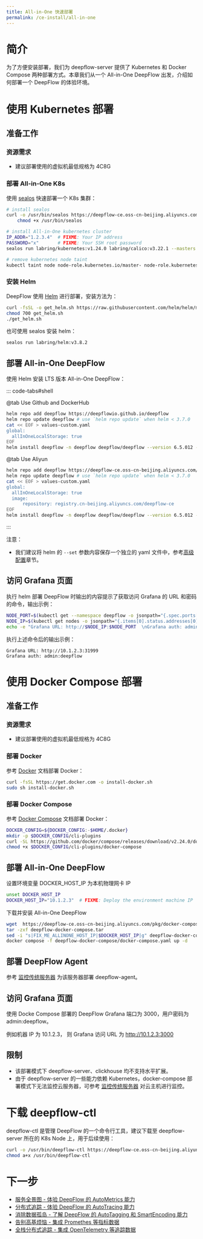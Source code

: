 ```yaml
---
title: All-in-One 快速部署
permalink: /ce-install/all-in-one
---
```


# 简介

为了方便安装部署，我们为 deepflow-server 提供了 Kubernetes 和 Docker Compose 两种部署方式。本章我们从一个 All-in-One DeepFlow 出发，介绍如何部署一个 DeepFlow 的体验环境。

# 使用 Kubernetes 部署

## 准备工作

### 资源需求

- 建议部署使用的虚拟机最低规格为 4C8G

### 部署 All-in-One K8s

使用 [sealos](https://github.com/labring/sealos) 快速部署一个 K8s 集群：

```bash
# install sealos
curl -o /usr/bin/sealos https://deepflow-ce.oss-cn-beijing.aliyuncs.com/sealos/sealos && \
    chmod +x /usr/bin/sealos

# install All-in-One kubernetes cluster
IP_ADDR="1.2.3.4"  # FIXME: Your IP address
PASSWORD="x"       # FIXME: Your SSH root password
sealos run labring/kubernetes:v1.24.0 labring/calico:v3.22.1 --masters $IP_ADDR -p $PASSWORD

# remove kubernetes node taint
kubectl taint node node-role.kubernetes.io/master- node-role.kubernetes.io/control-plane- --all
```

### 安装 Helm

DeepFlow 使用 [Helm](https://helm.sh/) 进行部署，安装方法为：

```bash
curl -fsSL -o get_helm.sh https://raw.githubusercontent.com/helm/helm/main/scripts/get-helm-3
chmod 700 get_helm.sh
./get_helm.sh
```

也可使用 sealos 安装 helm：

```bash
sealos run labring/helm:v3.8.2
```

## 部署 All-in-One DeepFlow

使用 Helm 安装 LTS 版本 All-in-One DeepFlow：

::: code-tabs#shell

@tab Use Github and DockerHub

```bash
helm repo add deepflow https://deepflowio.github.io/deepflow
helm repo update deepflow # use `helm repo update` when helm < 3.7.0
cat << EOF > values-custom.yaml
global:
  allInOneLocalStorage: true
EOF
helm install deepflow -n deepflow deepflow/deepflow --version 6.5.012 --create-namespace -f values-custom.yaml
```

@tab Use Aliyun

```bash
helm repo add deepflow https://deepflow-ce.oss-cn-beijing.aliyuncs.com/chart/stable
helm repo update deepflow # use `helm repo update` when helm < 3.7.0
cat << EOF > values-custom.yaml
global:
  allInOneLocalStorage: true
  image:
      repository: registry.cn-beijing.aliyuncs.com/deepflow-ce
EOF
helm install deepflow -n deepflow deepflow/deepflow --version 6.5.012 --create-namespace -f values-custom.yaml
```

:::

注意：

- 我们建议将 helm 的 `--set` 参数内容保存一个独立的 yaml 文件中，参考[高级配置](../best-practice/server-advanced-config/)章节。

## 访问 Grafana 页面

执行 helm 部署 DeepFlow 时输出的内容提示了获取访问 Grafana 的 URL 和密码的命令，输出示例：

```bash
NODE_PORT=$(kubectl get --namespace deepflow -o jsonpath="{.spec.ports[0].nodePort}" services deepflow-grafana)
NODE_IP=$(kubectl get nodes -o jsonpath="{.items[0].status.addresses[0].address}")
echo -e "Grafana URL: http://$NODE_IP:$NODE_PORT  \nGrafana auth: admin:deepflow"
```

执行上述命令后的输出示例：

```text
Grafana URL: http://10.1.2.3:31999
Grafana auth: admin:deepflow
```

# 使用 Docker Compose 部署

## 准备工作

### 资源需求

- 建议部署使用的虚拟机最低规格为 4C8G

### 部署 Docker

参考 [Docker](https://docs.docker.com/engine/install/) 文档部署 Docker：

```bash
curl -fsSL https://get.docker.com -o install-docker.sh
sudo sh install-docker.sh
```

### 部署 Docker Compose

参考 [Docker Compose](https://docs.docker.com/compose/install/linux/#install-the-plugin-manually) 文档部署 Docker：

```bash
DOCKER_CONFIG=${DOCKER_CONFIG:-$HOME/.docker}
mkdir -p $DOCKER_CONFIG/cli-plugins
curl -SL https://github.com/docker/compose/releases/download/v2.24.0/docker-compose-linux-x86_64 -o $DOCKER_CONFIG/cli-plugins/docker-compose
chmod +x $DOCKER_CONFIG/cli-plugins/docker-compose
```

## 部署 All-in-One DeepFlow

设置环境变量 DOCKER_HOST_IP 为本机物理网卡 IP

```bash
unset DOCKER_HOST_IP
DOCKER_HOST_IP="10.1.2.3"  # FIXME: Deploy the environment machine IP
```

下载并安装 All-in-One DeepFlow

```bash
wget  https://deepflow-ce.oss-cn-beijing.aliyuncs.com/pkg/docker-compose/latest/linux/deepflow-docker-compose.tar
tar -zxf deepflow-docker-compose.tar
sed -i "s|FIX_ME_ALLINONE_HOST_IP|$DOCKER_HOST_IP|g" deepflow-docker-compose/docker-compose.yaml
docker compose -f deepflow-docker-compose/docker-compose.yaml up -d
```

## 部署 DeepFlow Agent

参考 [监控传统服务器](./legacy-host) 为该服务器部署 deepflow-agent。

## 访问 Grafana 页面

使用 Docke Compose 部署的 DeepFlow Grafana 端口为 3000，用户密码为 admin:deepflow。

例如机器 IP 为 10.1.2.3， 则 Grafana 访问 URL 为 http://10.1.2.3:3000

## 限制

- 该部署模式下 deepflow-server、clickhouse 均不支持水平扩展。
- 由于 deepflow-server 的一些能力依赖 Kubernetes，docker-compose 部署模式下无法监控云服务器，可参考 [监控传统服务器](./legacy-host) 对云主机进行监控。

# 下载 deepflow-ctl

deepflow-ctl 是管理 DeepFlow 的一个命令行工具，建议下载至 deepflow-server 所在的 K8s Node 上，用于后续使用：

```bash
curl -o /usr/bin/deepflow-ctl https://deepflow-ce.oss-cn-beijing.aliyuncs.com/bin/ctl/stable/linux/$(arch | sed 's|x86_64|amd64|' | sed 's|aarch64|arm64|')/deepflow-ctl
chmod a+x /usr/bin/deepflow-ctl
```

# 下一步

- [服务全景图 - 体验 DeepFlow 的 AutoMetrics 能力](../features/universal-map/auto-metrics/)
- [分布式追踪 - 体验 DeepFlow 的 AutoTracing 能力](../features/distributed-tracing/auto-tracing/)
- [消除数据孤岛 - 了解 DeepFlow 的 AutoTagging 和 SmartEncoding 能力](../features/auto-tagging/eliminate-data-silos/)
- [告别高基烦恼 - 集成 Promethes 等指标数据](../integration/input/metrics/metrics-auto-tagging/)
- [全栈分布式追踪 - 集成 OpenTelemetry 等追踪数据](../integration/input/tracing/full-stack-distributed-tracing/)
